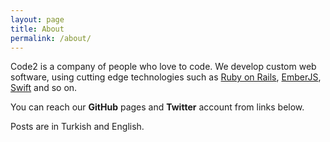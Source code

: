 ```yaml
---
layout: page
title: About
permalink: /about/
---
```


Code2 is a company of people who love to code. We develop custom web software, using cutting edge technologies such as [Ruby on Rails](http://www.rubyonrails.org), [EmberJS](http://emberjs.com), [Swift](https://developer.apple.com/swift/) and so on.

You can reach our **GitHub** pages and **Twitter** account from links below. 

Posts are in Turkish and English. 

